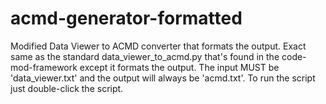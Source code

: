 # acmd-generator-formatted
Modified Data Viewer to ACMD converter that formats the output.
Exact same as the standard data_viewer_to_acmd.py that's found in the code-mod-framework except it formats the output.
The input MUST be 'data_viewer.txt' and the output will always be 'acmd.txt'. To run the script just double-click the script.
